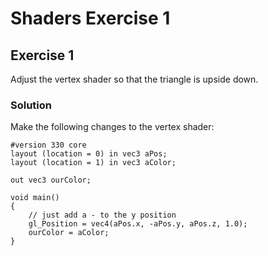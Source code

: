 # Shaders Exercise 1

## Exercise 1
Adjust the vertex shader so that the triangle is upside down. 

### Solution

Make the following changes to the vertex shader:

    #version 330 core
    layout (location = 0) in vec3 aPos;
    layout (location = 1) in vec3 aColor;

    out vec3 ourColor;

    void main()
    {
        // just add a - to the y position
        gl_Position = vec4(aPos.x, -aPos.y, aPos.z, 1.0); 
        ourColor = aColor;
    }

